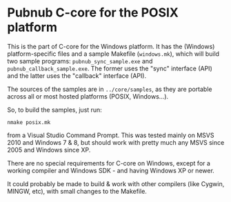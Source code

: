 # Pubnub C-core for the POSIX platform

This is the part of C-core for the Windows platform.
It has the (Windows) platform-specific files and a
sample Makefile (`windows.mk`), which will build
two sample programs: `pubnub_sync_sample.exe` and 
`pubnub_callback_sample.exe`. The former uses the
"sync" interface (API) and the latter uses the
"callback" interface (API).

The sources of the samples are in `../core/samples`,
as they are portable across all or most hosted platforms
(POSIX, Windows...).

So, to build the samples, just run:

	nmake posix.mk
	
from a Visual Studio Command Prompt. This was tested mainly
on MSVS 2010 and Windows 7 & 8, but should work with pretty
much any MSVS since 2005 and Windows since XP.

There are no special requirements for C-core on
Windows, except for a working compiler and Windows SDK - and
having Windows XP or newer.

It could probably be made to build & work with other compilers
(like Cygwin, MINGW, etc), with small changes to the Makefile.